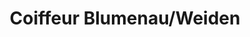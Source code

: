 ---
title: "Coiffeur Blumenau/Weiden"
url: /rapperswil-jona/coiffeur-blumenau-weiden/
shop: Friseur
---